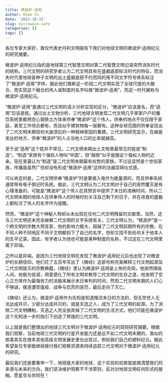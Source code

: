 ```yaml
---
title: 微波炉·适用
author: Miao Yu
date: '2022-10-15'
slug: microwave-safe
categories: []
tags: []
---
```


各位专家大家好，我仅代表史丹利文明报告下我们对地球文明的微波炉·适用纪元的研究摘要。

微波炉·适用纪元指的是地球第三代智慧文明对第二代智慧文明记录突然消失时代的统称。三代文明的研究学者认为二代文明具有在盛器底部标注时代的特征，而消失时代里地球各种子文明的出土盛器底部不约而同的用不同文字符号体系标注了“微波炉·适用”字样。据此他们推断这一阶段二代文明实现了全球尺度的大融合，而实现这个融合的伟人或制度的名字叫做“微波炉·适用”，而这一时代被称为微波炉·适用纪元。

“微波炉·适用”是通过三代文明的语义分析实现的区分，“微波炉”应该是名，而“适用”应该是姓。通过出土文物分析，三代地球文明发现二代文明几乎家家户户的餐饮系统里都用空心钢铁立方体来供奉“微波炉”这个伟人，供奉的地点不仅仅限于家庭，甚至工作场合都有，而且似乎建筑物每一层都有。这种全球范围的供奉呈现出了二代文明末期信仰大崩溃后的一种精神家园的重建。三代文明研究显示，在越是发达的地方，供奉“微波炉”的人占当地人口的比率就越高。

至于说“适用”这个姓并不常见，二代文明末期出土文物里最常见的姓是“制造”。“制造”家族有个强权人物叫“中国”，但“越南”似乎是跟这个强权人物的近亲。现在普遍认为“制造”是二代文明末期最有权势的家族，不过这显然是个世俗家族，传播面虽然广但却没有形成“微波炉·适用”这样的法器崇拜仪式感。

可以肯定的是，二代文明供奉“微波炉”时是要接入电作为能量源的，而且供奉系统通常带有电子倒记时系统。据此，三代文明认为二代文明对于自己的突然覆灭是有心理准备的，可能是“微波炉”这个伟人在其预言中提供了末日的准确时间，所以二代文明末期的地球人在供奉伟人的时候时刻关注自己剩下的日子，并在进食的盛器上都标注了伟人的名字作为提醒。

然而，“微波炉”这个神秘人物却从未出现在任何二代文明残留的文献里。当然，这与三代文明还未完全破解二代文明的文字系统有关。三代文明认为，“微波炉”是一个跨文明的宗教大预言家，他的影响力极大，超越了二代文明前期所有的宗教，在不同人种不同地区不同子文明都刻下了自己的名字，但却又找不到任何关于他本人的生平记录。因此，有学者认为他也可能是某种制度的名称，不过这在三代文明里属于异端。

之所以是异端，是因为三代地球文明在发现了微波炉·适用纪元后也出现了对微波炉的长期信仰。他们花了五百年写出了《微经》这部号称完美解释三代文明起源及二代文明毁灭的宗教典籍，《微经》里认为微波炉·适用是上帝的先知，他突然降临人间，他极为低调，用爱感化了所有文明并教导二代文明的生存之道，他发明了空心立方体作为最强有力的法器来展示末日审判的时间，然而二代文明末期的人们心不够诚，接连遭受瘟疫、战争与饥荒的惩罚，最后走向了灭亡。

《微经》还认为，微波炉·适用作为先知是知道推迟末日的方法的，但无奈世人无法达成共识，少部分达成共识的，就是天选之人，成为了三代文明的起源。为了消除二代文明糟粕，天选之人完全放弃掉了二代文明的生活方式，他们可能在微波炉这个先知进一步的指引下创造了辉煌的三代文明。

以上就是我们整理出的地球三代文明对于微波炉·适用纪元的简短研究摘要。根据我们观察，当前地球三代文明的行星开发能力还是远不如二代文明末期的，类似的故事其实在很多其他高级文明发展史里也出现过，例如我们自己的塑料纪元。据此希望各位专家能继续拨付我们观察资源来持续追踪三代文明对于微波炉·适用纪元的研究。

最后我们还是要重申一下，地球是大家的地球，这个实验的初衷就是搞清楚我们的来源与未来的方向，我们坚决维护观察不干涉原则，反对对地球文明任何形式的接触，愿星空与你同在！
